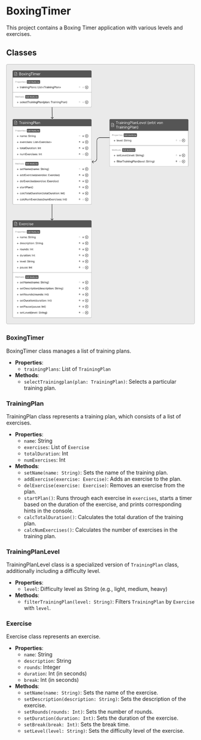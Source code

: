 

# BoxingTimer

This project contains a Boxing Timer application with various levels and exercises. 

## Classes

<img src="img/Klassendiagramm.png" alt="BoxingTimer Klassendiagramm">

### BoxingTimer

BoxingTimer class manages a list of training plans.

- **Properties**:
  - `trainingPlans`: List of `TrainingPlan`
- **Methods**:
  - `selectTrainingplan(plan: TrainingPlan)`: Selects a particular training plan.

### TrainingPlan

TrainingPlan class represents a training plan, which consists of a list of exercises.

- **Properties**:
  - `name`: String
  - `exercises`: List of `Exercise`
  - `totalDuration`: Int
  - `numExercises`: Int
- **Methods**:
  - `setName(name: String)`: Sets the name of the training plan.
  - `addExercise(exercise: Exercise)`: Adds an exercise to the plan.
  - `delExercise(exercise: Exercise)`: Removes an exercise from the plan.
  - `startPlan()`: Runs through each exercise in `exercises`, starts a timer based on the duration of the exercise, and prints corresponding hints in the console.
  - `calcTotalDuration()`: Calculates the total duration of the training plan.
  - `calcNumExercises()`: Calculates the number of exercises in the training plan.

### TrainingPlanLevel

TrainingPlanLevel class is a specialized version of `TrainingPlan` class, additionally including a difficulty level.

- **Properties**:
  - `level`: Difficulty level as String (e.g., light, medium, heavy)
- **Methods**:
  - `filterTrainingPlan(level: String)`: Filters `TrainingPlan` by `Exercise` with `level`.

### Exercise

Exercise class represents an exercise.

- **Properties**:
  - `name`: String
  - `description`: String
  - `rounds`: Integer
  - `duration`: Int (in seconds)
  - `break`: Int (in seconds)
- **Methods**:
  - `setName(name: String)`: Sets the name of the exercise.
  - `setDescription(description: String)`: Sets the description of the exercise.
  - `setRounds(rounds: Int)`: Sets the number of rounds.
  - `setDuration(duration: Int)`: Sets the duration of the exercise.
  - `setBreak(break: Int)`: Sets the break time.
  - `setLevel(level: String)`: Sets the difficulty level of the exercise.
